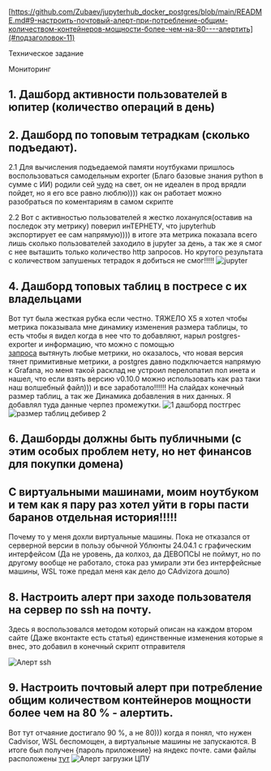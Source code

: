 [https://github.com/Zubaev/jupyterhub_docker_postgres/blob/main/README.md#9-настроить-почтовый-алерт-при-потребление-общим-количеством-контейнеров-мощности-более-чем-на-80----алертить](#подзаголовок-11)


Техническое задание

Мониторинг

## 1. Дашборд активности пользователей в юпитер (количество операций в день)
## 2. Дашборд по топовым тетрадкам (сколько подъедают).
   
2.1 Для вычисления подъедаемой памяти ноутбуками пришлось воспользоваться самодельным exporter (Благо базовые знания python в сумме с ИИ) родили сей 
[чудо](https://github.com/Zubaev/jupyterhub_docker_postgres/blob/main/notebook_metrics/jupyterhub_notebook_files_metrics.py) на свет, он не идеален в прод врядли пойдет, но я его все равно люблю)))) как он работает можно разобраться по коментариям в самом скрипте

2.2 Вот с активностью пользователей я жестко лоханулся(оставив на последок эту метрику) поверил инТЕРНЕТУ, что jupyterhub экспортирует ее сам напрямую)))) в итоге эта метрика показала всего лишь сколько пользователей заходило в jupyter за день, а так же я смог с нее выташить только количество http запросов. Но крутого результата с количеством запушеных тетрадок я добиться не смог!!!!!
![jupyter](https://github.com/user-attachments/assets/7f9e683e-f394-45a3-a859-d0ee179101d8)



## 4. Дашборд топовых таблиц в постресе с их владельцами

Вот тут была жесткая рубка если честно. ТЯЖЕЛО Х5 я хотел чтобы метрика показывала мне динамику изменения размера таблицы, то есть чтобы я видел когда в нее что то добавляют, нарыл postgres-exporter и информацию, что можно с помощью  
[запроса](https://github.com/Zubaev/jupyterhub_docker_postgres/blob/main/postgres-exporter/queries.yaml) вытянуть любые метрики, но оказалось, что новая версия тянет примитивные метрики, а postgres давно подключается напрямую к Grafana, но меня такой расклад не устроил перелопатил пол инета и нашел, что если взять версию v0.10.0 можно использовать как раз таки наш волшебный файл))) и все заработало!!!!!! На слайдах конечный размер таблиц, а так же Динамика добавления в них данных. Я добавлял туда данные черпез промежутки.
![1 дашборд постгрес](https://github.com/user-attachments/assets/1c9805fa-2e1a-4612-b70a-de6cdc937efd)
![размер таблиц дебивер 2](https://github.com/user-attachments/assets/0c3dbace-0aa8-4fb4-b347-bab08db2a06d)

## 6. Дашборды должны быть публичными (с этим особых проблем нету, но нет финансов для покупки домена)

## С виртуальными машинами, моим ноутбуком и тем как я пару раз хотел уйти в горы пасти баранов отдельная история!!!!!

Почему то у меня дохли виртуальные машины. Пока не отказался от серверной версии в пользу обычной Ублюнты 24.04.1 с графическим интерфейсом (Да не уровень, да колхоз, да ДЕВОПСЫ не поймут, но по другому вообще не работало, стока раз умирали эти без интерфейсные машины, WSL тоже предал меня как дело до CAdvizora дошло)

## 8. Настроить алерт при заходе пользователя на сервер по ssh на почту.

Здесь я воспользовался методом который описан на каждом втором сайте (Даже вконтакте есть статья) единственные изменения которые я внес, это добавил в конечный скрипт отправителя 

![Алерт ssh](https://github.com/user-attachments/assets/d3987bad-17f4-4622-bddb-4a897e64dfc5)


## 9. Настроить почтовый алерт при потребление общим количеством контейнеров мощности более чем на 80 % - алертить.
Вот тут отчаяние достигало 90 %, а не 80))) когда я понял, что нужен Cadvisor, WSL беспомощен, а виртуальные машины не запускаются.
В итоге был получен {пароль приложение} на яндекс почте. сами файлы расположены [тут](https://github.com/Zubaev/jupyterhub_docker_postgres/tree/main/alerts)
![Алерт загрузки ЦПУ](https://github.com/user-attachments/assets/aac5aaa4-8f24-4eb4-894e-c34b4830e004)
